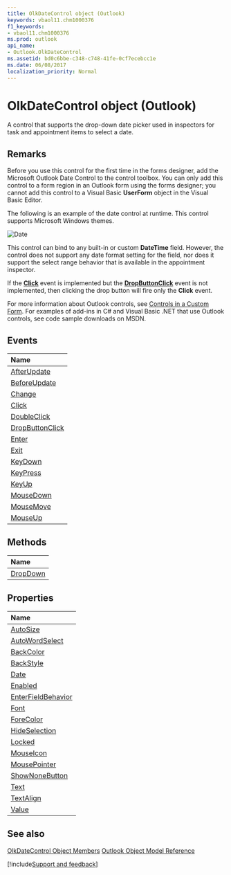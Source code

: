 ```yaml
---
title: OlkDateControl object (Outlook)
keywords: vbaol11.chm1000376
f1_keywords:
- vbaol11.chm1000376
ms.prod: outlook
api_name:
- Outlook.OlkDateControl
ms.assetid: bd0c6bbe-c348-c748-41fe-0cf7ecebcc1e
ms.date: 06/08/2017
localization_priority: Normal
---
```



# OlkDateControl object (Outlook)

A control that supports the drop-down date picker used in inspectors for task and appointment items to select a date. 


## Remarks

Before you use this control for the first time in the forms designer, add the Microsoft Outlook Date Control to the control toolbox. You can only add this control to a form region in an Outlook form using the forms designer; you cannot add this control to a Visual Basic  **UserForm** object in the Visual Basic Editor.

The following is an example of the date control at runtime. This control supports Microsoft Windows themes.


![Date](../images/olDate_ZA10120280.gif)



This control can bind to any built-in or custom  **DateTime** field. However, the control does not support any date format setting for the field, nor does it support the select range behavior that is available in the appointment inspector.

If the  **[Click](Outlook.OlkDateControl.Click.md)** event is implemented but the **[DropButtonClick](Outlook.OlkDateControl.DropButtonClick.md)** event is not implemented, then clicking the drop button will fire only the **Click** event.

For more information about Outlook controls, see [Controls in a Custom Form](../outlook/Concepts/Forms/controls-in-a-custom-form.md). For examples of add-ins in C# and Visual Basic .NET that use Outlook controls, see code sample downloads on MSDN. 


## Events



|Name|
|:-----|
|[AfterUpdate](Outlook.OlkDateControl.AfterUpdate.md)|
|[BeforeUpdate](Outlook.OlkDateControl.BeforeUpdate.md)|
|[Change](Outlook.OlkDateControl.Change.md)|
|[Click](Outlook.OlkDateControl.Click.md)|
|[DoubleClick](Outlook.OlkDateControl.DoubleClick.md)|
|[DropButtonClick](Outlook.OlkDateControl.DropButtonClick.md)|
|[Enter](Outlook.OlkDateControl.Enter.md)|
|[Exit](Outlook.OlkDateControl.Exit.md)|
|[KeyDown](Outlook.OlkDateControl.KeyDown.md)|
|[KeyPress](Outlook.OlkDateControl.KeyPress.md)|
|[KeyUp](Outlook.OlkDateControl.KeyUp.md)|
|[MouseDown](Outlook.OlkDateControl.MouseDown.md)|
|[MouseMove](Outlook.OlkDateControl.MouseMove.md)|
|[MouseUp](Outlook.OlkDateControl.MouseUp.md)|

## Methods



|Name|
|:-----|
|[DropDown](Outlook.OlkDateControl.DropDown.md)|

## Properties



|Name|
|:-----|
|[AutoSize](Outlook.OlkDateControl.AutoSize.md)|
|[AutoWordSelect](Outlook.OlkDateControl.AutoWordSelect.md)|
|[BackColor](Outlook.OlkDateControl.BackColor.md)|
|[BackStyle](Outlook.OlkDateControl.BackStyle.md)|
|[Date](Outlook.OlkDateControl.Date.md)|
|[Enabled](Outlook.OlkDateControl.Enabled.md)|
|[EnterFieldBehavior](Outlook.OlkDateControl.EnterFieldBehavior.md)|
|[Font](Outlook.OlkDateControl.Font.md)|
|[ForeColor](Outlook.OlkDateControl.ForeColor.md)|
|[HideSelection](Outlook.OlkDateControl.HideSelection.md)|
|[Locked](Outlook.OlkDateControl.Locked.md)|
|[MouseIcon](Outlook.OlkDateControl.MouseIcon.md)|
|[MousePointer](Outlook.OlkDateControl.MousePointer.md)|
|[ShowNoneButton](Outlook.OlkDateControl.ShowNoneButton.md)|
|[Text](Outlook.OlkDateControl.Text.md)|
|[TextAlign](Outlook.OlkDateControl.TextAlign.md)|
|[Value](Outlook.OlkDateControl.Value.md)|

## See also


[OlkDateControl Object Members](overview/Outlook.md)
[Outlook Object Model Reference](overview/Outlook/object-model.md)

[!include[Support and feedback](~/includes/feedback-boilerplate.md)]
